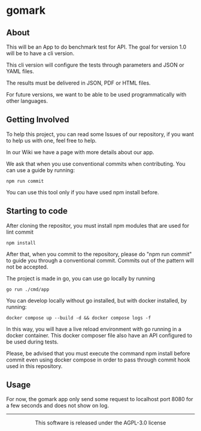 <p align="center">

# gomark

</p>

<p align="center">

## About

</p>

This will be an App to do benchmark test for API. The goal for version 1.0 will be to have a cli version.

This cli version will configure the tests through parameters and JSON or YAML files.

The results must be delivered in JSON, PDF or HTML files.

For future versions, we want to be able to be used programmatically with other languages.

<p align="center">

## Getting Involved

</p>

To help this project, you can read some Issues of our repository, if you want to help us with one, feel free to help.

In our Wiki we have a page with more details about our app.

We ask that when you use conventional commits when contributing. You can use a guide by running:

```
npm run commit
```

You can use this tool only if you have used npm install before.

<p align="center">

## Starting to code

</p>

After cloning the repositor, you must install npm modules that are used for lint commit

```
npm install
```

After that, when you commit to the repository, please do "npm run commit" to guide you through a conventional commit. Commits out of the pattern will not be accepted.

The project is made in go, you can use go locally by running

```
go run ./cmd/app
```

You can develop locally without go installed, but with docker installed, by running:

```
docker compose up --build -d && docker compose logs -f
```

In this way, you will have a live reload environment with go running in a docker container. This docker composer file also have an API configured to be used during tests.

Please, be advised that you must execute the command npm install before commit even using docker compose in order to pass through commit hook used in this repository.

## Usage

For now, the gomark app only send some request to localhost port 8080 for a few seconds and does not show on log.

---

<p align="center">
This software is released under the AGPL-3.0 license
</p>
